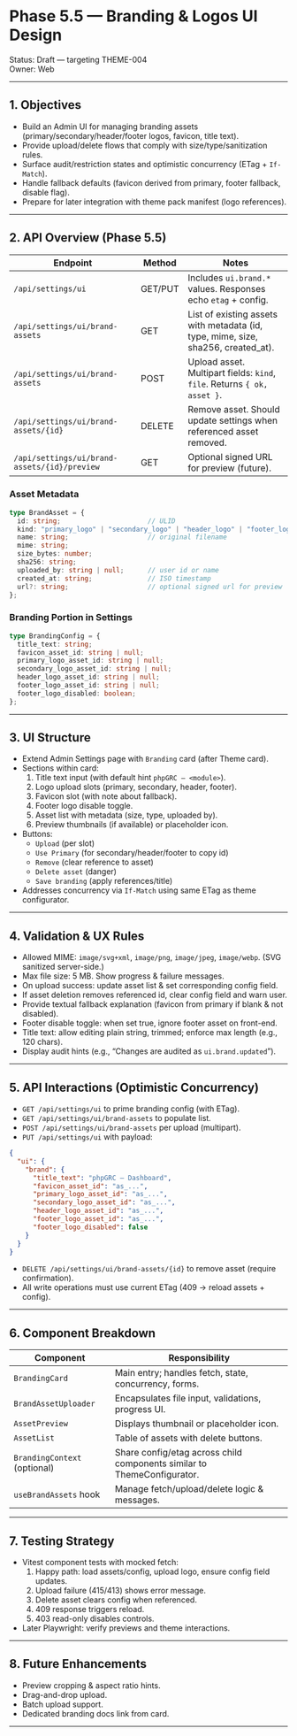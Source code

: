 # Phase 5.5 — Branding & Logos UI Design

Status: Draft — targeting THEME-004  
Owner: Web

---

## 1. Objectives
- Build an Admin UI for managing branding assets (primary/secondary/header/footer logos, favicon, title text).
- Provide upload/delete flows that comply with size/type/sanitization rules.
- Surface audit/restriction states and optimistic concurrency (ETag + `If-Match`).
- Handle fallback defaults (favicon derived from primary, footer fallback, disable flag).
- Prepare for later integration with theme pack manifest (logo references).

---

## 2. API Overview (Phase 5.5)
| Endpoint | Method | Notes |
|----------|--------|-------|
| `/api/settings/ui` | GET/PUT | Includes `ui.brand.*` values. Responses echo `etag` + config. |
| `/api/settings/ui/brand-assets` | GET | List of existing assets with metadata (id, type, mime, size, sha256, created_at). |
| `/api/settings/ui/brand-assets` | POST | Upload asset. Multipart fields: `kind`, `file`. Returns `{ ok, asset }`. |
| `/api/settings/ui/brand-assets/{id}` | DELETE | Remove asset. Should update settings when referenced asset removed. |
| `/api/settings/ui/brand-assets/{id}/preview` | GET | Optional signed URL for preview (future). |

### Asset Metadata
```ts
type BrandAsset = {
  id: string;                      // ULID
  kind: "primary_logo" | "secondary_logo" | "header_logo" | "footer_logo" | "favicon";
  name: string;                    // original filename
  mime: string;
  size_bytes: number;
  sha256: string;
  uploaded_by: string | null;      // user id or name
  created_at: string;              // ISO timestamp
  url?: string;                    // optional signed url for preview
};
```

### Branding Portion in Settings
```ts
type BrandingConfig = {
  title_text: string;
  favicon_asset_id: string | null;
  primary_logo_asset_id: string | null;
  secondary_logo_asset_id: string | null;
  header_logo_asset_id: string | null;
  footer_logo_asset_id: string | null;
  footer_logo_disabled: boolean;
};
```

---

## 3. UI Structure
- Extend Admin Settings page with `Branding` card (after Theme card).
- Sections within card:
  1. Title text input (with default hint `phpGRC — <module>`).
  2. Logo upload slots (primary, secondary, header, footer).
  3. Favicon slot (with note about fallback).
  4. Footer logo disable toggle.
  5. Asset list with metadata (size, type, uploaded by).
  6. Preview thumbnails (if available) or placeholder icon.
- Buttons:
  - `Upload` (per slot)
  - `Use Primary` (for secondary/header/footer to copy id)
  - `Remove` (clear reference to asset)
  - `Delete asset` (danger)
  - `Save branding` (apply references/title)
- Addresses concurrency via `If-Match` using same ETag as theme configurator.

---

## 4. Validation & UX Rules
- Allowed MIME: `image/svg+xml`, `image/png`, `image/jpeg`, `image/webp`. (SVG sanitized server-side.)
- Max file size: 5 MB. Show progress & failure messages.
- On upload success: update asset list & set corresponding config field.
- If asset deletion removes referenced id, clear config field and warn user.
- Provide textual fallback explanation (favicon from primary if blank & not disabled).
- Footer disable toggle: when set true, ignore footer asset on front-end.
- Title text: allow editing plain string, trimmed; enforce max length (e.g., 120 chars).
- Display audit hints (e.g., “Changes are audited as `ui.brand.updated`”).

---

## 5. API Interactions (Optimistic Concurrency)
- `GET /api/settings/ui` to prime branding config (with ETag).
- `GET /api/settings/ui/brand-assets` to populate list.
- `POST /api/settings/ui/brand-assets` per upload (multipart).
- `PUT /api/settings/ui` with payload:
```json
{
  "ui": {
    "brand": {
      "title_text": "phpGRC — Dashboard",
      "favicon_asset_id": "as_...",
      "primary_logo_asset_id": "as_...",
      "secondary_logo_asset_id": "as_...",
      "header_logo_asset_id": "as_...",
      "footer_logo_asset_id": "as_...",
      "footer_logo_disabled": false
    }
  }
}
```
- `DELETE /api/settings/ui/brand-assets/{id}` to remove asset (require confirmation).
- All write operations must use current ETag (409 -> reload assets + config).

---

## 6. Component Breakdown
| Component | Responsibility |
|-----------|----------------|
| `BrandingCard` | Main entry; handles fetch, state, concurrency, forms. |
| `BrandAssetUploader` | Encapsulates file input, validations, progress UI. |
| `AssetPreview` | Displays thumbnail or placeholder icon. |
| `AssetList` | Table of assets with delete buttons. |
| `BrandingContext` (optional) | Share config/etag across child components similar to ThemeConfigurator. |
| `useBrandAssets` hook | Manage fetch/upload/delete logic & messages. |

---

## 7. Testing Strategy
- Vitest component tests with mocked fetch:
  1. Happy path: load assets/config, upload logo, ensure config field updates.
  2. Upload failure (415/413) shows error message.
  3. Delete asset clears config when referenced.
  4. 409 response triggers reload.
  5. 403 read-only disables controls.
- Later Playwright: verify previews and theme interactions.

---

## 8. Future Enhancements
- Preview cropping & aspect ratio hints.
- Drag-and-drop upload.
- Batch upload support.
- Dedicated branding docs link from card.

---
